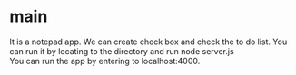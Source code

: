 # main
It is a notepad app. We can create check box and check the to do list. 
You can run it by locating to the directory and run node server.js  
You can run the app by entering to localhost:4000.
